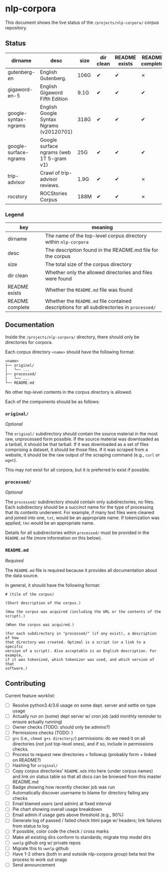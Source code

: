 # nlp-corpora

This document shows the live status of the `/projects/nlp-corpora/` corpus
repository.

## Status

dirname | desc | size | dir clean | README exists | README complete
--- | --- | --- | --- | --- | ---
gutenberg-en | English Gutenberg. | 106G | ✔ | ✔ | ✗
gigaword-en-5 | English Gigaword Fifth Edition | 9.1G | ✔ | ✔ | ✔
google-syntax-ngrams | English Google Syntax Ngrams (v20120701) | 318G | ✔ | ✔ | ✔
google-surface-ngrams | Google surface ngrams (web 1T 5-gram v1) | 25G | ✔ | ✔ | ✔
trip-advisor | Crawl of trip-advisor reviews. | 1.9G | ✔ | ✔ | ✗
rocstory | ROCStories Corpus | 188M | ✔ | ✔ | ✗

### Legend

key | meaning
--- | ---
dirname | The name of the top-level corpus directory within `nlp-corpora`
desc | The description found in the README.md file for the corpus
size | The total size of the corpus directory
dir clean | Whether only the allowed directories and files were found
README exists | Whether the `README.md` file was found
README complete | Whether the `README.md` file contained descriptions for all subdirectories in `processed/`

## Documentation

Inside the `/projects/nlp-corpora/` directory, there should only be directories
for corpora.

Each corpus directory `<name>` should have the following format:

```
<name>
├── original/
│   └── ...
├── processed/
│   └── ...
└── README.md
```

No other top-level contents in the corpus directory is allowed.

Each of the components should be as follows:

### `original/`

_Optional_

The `original/` subdirectory should contain the source material in the most
raw, unprocessed form possible. If the source material was downloaded as a
tarball, it should be that tarball. If it was downloaded as a set of files
comprising a dataset, it should be those files. If it was scraped from a
website, it should be the raw output of the scraping command (e.g., `curl` or
`wget`).

This may not exist for all corpora, but it is preferred to exist if possible.

### `processed/`

_Optional_

The `processed/` subdirectory should contain only subdirectories, no files.
Each subdirectory should be a succinct name for the type of processing that its
contents underwent. For example, if many text files were cleaned and joined
into one, `txt`, would be an appropriate name. If tokenization was applied,
`tkn` would be an appropriate name.

Details for all subdirectories within `processed/` must be provided in the
`README.md` file (more information on this below).

### `README.md`

_Required_

The `README.md` file is required because it provides all documentation about
the data source.

In general, it should have the following format:

```
# (tile of the corpus)

(Short description of the corpus.)

(How the corpus was acquired (including the URL or the contents of the script).)

(When the corpus was acquired.)

(For each subdirectory in "processed/" (if any exist), a description of how
that directory was created. Optimal is a script (or a link to a specific
version of a script). Also acceptable is an English description. For example,
if it was tokenized, which tokenizer was used, and which version of that
software.)
```

## Contributing

Current feature worklist:

- [ ] Resolve python3.4/3.6 usage on some dept. server and settle on type usage
- [ ] Actually run on (some) dept server w/ cron job (add monthly reminder to
      ensure actually running)
- [ ] Owner checks (TODO: should only be admins?)
- [ ] Permissions checks (TODO: )
- [ ] `g+s` (i.e., `chmod g+s directory/`) permissions: do we need it on all
  directories (not just top-level ones), and if so, include in permissions
  checks.
- [ ] Process to request new directories + followup (probably form + linked on
      README?)
- [ ] Hashing for `original/`
- [ ] Copy corpus directories' `README.md`s into here (under corpus names) and
  link on status table so that all docs can be browsed from this master
  README.md
- [ ] Badge showing how recently checker job was run
- [ ] Automatically discover username to blame for directory failing any checks
- [ ] Email blamed users (and admin) at fixed interval
- [ ] Pie chart showing overall usage breakdown
- [ ] Email admin if usage gets above threshold (e.g., 90%)
- [ ] Generate log of passed / failed check html page w/ headers; link failures
      from status to log
- [ ] If possible, color code the check / cross marks
- [ ] Make all existing dirs conform to standards; migrate tmp model dirs
- [ ] `uwnlp` github org w/ private repos
- [ ] Migrate this to `uwnlp` github
- [ ] Have 1-2 others (both in and outside nlp-corpora group) beta test the
      process to work out snags
- [ ] Send announcement
